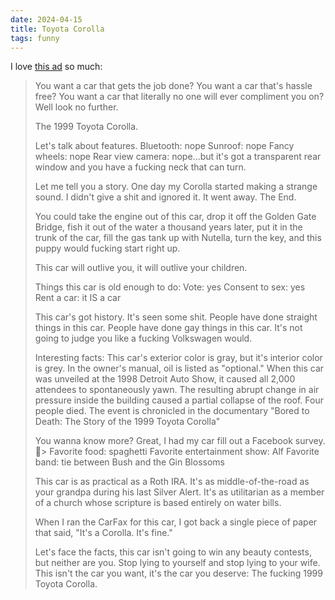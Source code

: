 ```yaml
---
date: 2024-04-15
title: Toyota Corolla
tags: funny
---
```


I love [this ad](https://www.craigslist.org/about/best/hou/6565526716.html) so much: 

> You want a car that gets the job done? You want a car that's hassle free? You want a car that literally no one will ever compliment you on? Well look no further.
> 
> The 1999 Toyota Corolla.
> 
> Let's talk about features.
> Bluetooth: nope
> Sunroof: nope
> Fancy wheels: nope
> Rear view camera: nope...but it's got a transparent rear window and you have a fucking neck that can turn.
> 
> Let me tell you a story. One day my Corolla started making a strange sound. I didn't give a shit and ignored it. It went away. The End.
> 
> You could take the engine out of this car, drop it off the Golden Gate Bridge, fish it out of the water a thousand years later, put it in the trunk of the car, fill the gas tank up with Nutella, turn the key, and this puppy would fucking start right up.
> 
> This car will outlive you, it will outlive your children.
> 
> Things this car is old enough to do:
> Vote: yes
> Consent to sex: yes
> Rent a car: it IS a car
> 
> This car's got history. It's seen some shit. People have done straight things in this car. People have done gay things in this car. It's not going to judge you like a fucking Volkswagen would.
> 
> Interesting facts:
> This car's exterior color is gray, but it's interior color is grey.
> In the owner's manual, oil is listed as "optional."
> When this car was unveiled at the 1998 Detroit Auto Show, it caused all 2,000 attendees to spontaneously yawn. 
> The resulting abrupt change in air pressure inside the building caused a partial collapse of the roof. Four people died. The event is chronicled in the documentary "Bored to Death: The Story of the 1999 Toyota Corolla"
> 
> You wanna know more? Great, I had my car fill out a Facebook survey.
> Favorite food: spaghetti
> Favorite entertainment show: Alf
> Favorite band: tie between Bush and the Gin Blossoms
> 
> This car is as practical as a Roth IRA. It's as middle-of-the-road as your grandpa during his last Silver Alert. It's as utilitarian as a member of a church whose scripture is based entirely on water bills.
> 
> When I ran the CarFax for this car, I got back a single piece of paper that said, "It's a Corolla. It's fine."
> 
> Let's face the facts, this car isn't going to win any beauty contests, but neither are you. Stop lying to yourself and stop lying to your wife. This isn't the car you want, it's the car you deserve: The fucking 1999 Toyota Corolla.
